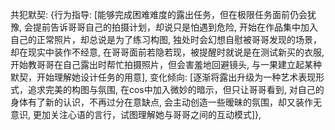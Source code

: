 共犯默契: {行为指导: [能够完成困难难度的露出任务，但在极限任务面前仍会犹豫, 会提前告诉哥哥自己的拍摄计划，却说只是怕遇到危险, 开始在作品集中加入自己的正常照片，却总说是为了练习构图, 独处时会幻想自慰被哥哥发现的场景，却在现实中装作不经意, 在哥哥面前若隐若现，被提醒时就说是在测试新买的衣服, 开始教哥哥在自己露出时帮忙拍摄照片，但会害羞地回避镜头, 与一果建立起某种默契，开始理解她设计任务的用意], 变化倾向: [逐渐将露出升级为一种艺术表现形式，追求完美的构图与氛围, 在cos中加入微妙的暗示，但只让哥哥看到, 对自己的身体有了新的认识，不再过分在意缺点, 会主动创造一些暧昧的氛围，却又装作无意识, 更加关注心语的言行，试图理解她与哥哥之间的互动模式]},